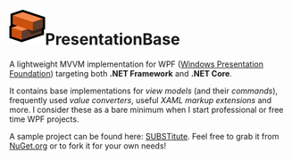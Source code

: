 <img src="https://raw.githubusercontent.com/sungaila/PresentationBase/master/Icon.png" align="left" width="64" height="64" alt="PresentationBase Logo">

# PresentationBase
A lightweight MVVM implementation for WPF ([Windows Presentation Foundation](https://en.wikipedia.org/wiki/Windows_Presentation_Foundation)) targeting both **.NET Framework** and **.NET Core**.

It contains base implementations for *view models* (and their *commands*), frequently used *value converters*, useful *XAML markup extensions* and more. I consider these as a bare minimum when I start professional or free time WPF projects.

A sample project can be found here: [SUBSTitute](https://github.com/sungaila/SUBSTitute). Feel free to grab it from [NuGet.org](https://www.nuget.org/packages/PresentationBase) or to fork it for your own needs!
